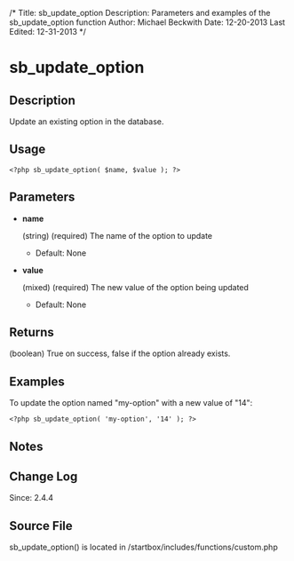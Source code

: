 /*
Title: sb_update_option
Description: Parameters and examples of the sb_update_option function
Author: Michael Beckwith
Date: 12-20-2013
Last Edited: 12-31-2013
 */

# sb_update_option

## Description

Update an existing option in the database.

## Usage

	<?php sb_update_option( $name, $value ); ?>

## Parameters

* **name**

	(string) (required) The name of the option to update

	* Default: None

* **value**

	(mixed) (required) The new value of the option being updated

	* Default: None

## Returns

(boolean) True on success, false if the option already exists.

## Examples

To update the option named "my-option" with a new value of "14":

	<?php sb_update_option( 'my-option', '14' ); ?>

## Notes

## Change Log

Since: 2.4.4

## Source File

sb_update_option() is located in /startbox/includes/functions/custom.php
